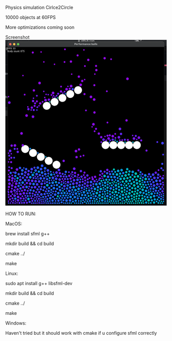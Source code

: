 Physics simulation Cirlce2Circle

10000 objects at 60FPS

More optimizations coming soon

Screenshot
![alt text](images/ss.png)

HOW TO RUN:

MacOS:

brew install sfml g++

mkdir build && cd build

cmake ../

make

Linux:

sudo apt install g++ libsfml-dev

mkdir build && cd build

cmake ../

make

Windows:

Haven't tried but it should work with cmake if u configure sfml correctly